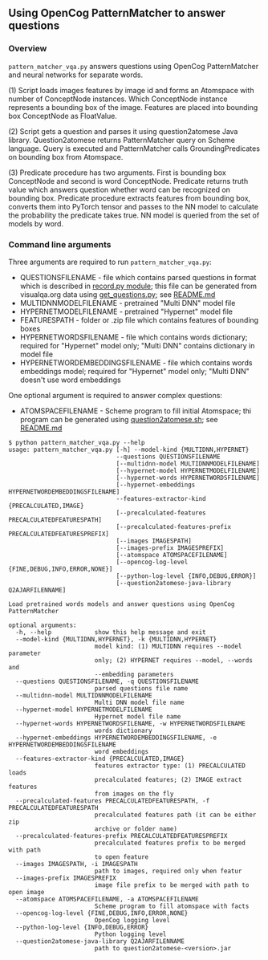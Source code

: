 ## Using OpenCog PatternMatcher to answer questions

### Overview

```pattern_matcher_vqa.py``` answers questions using OpenCog 
PatternMatcher and neural networks for separate words.

(1) Script loads images features by image id and forms an Atomspace with number of ConceptNode instances. Which ConceptNode instance represents a bounding box of the image. Features are placed into bounding box ConceptNode as FloatValue.

(2) Script gets a question and parses it using question2atomese Java library. Question2atomese returns PatternMatcher query on Scheme language. Query is executed and PatternMatcher calls GroundingPredicates on bounding box from Atomspace.

(3) Predicate procedure has two arguments. First is bounding box ConceptNode and second is word ConceptNode. Predicate returns truth value which answers question whether word can be recognized on bounding box. Predicate procedure extracts features from bounding box, converts
them into PyTorch tensor and passes to the NN model to calculate the probability the predicate takes true. NN model is queried from the set of models by word.

### Command line arguments

Three arguments are required to run ```pattern_matcher_vqa.py```:

- QUESTIONSFILENAME - file which contains parsed questions in format which is described in [record.py module](../question2atomese/record.py); this file can be generated from visualqa.org data using [get_questions.py](../question2atomese/get_questions.py); see [README.md](../question2atomese/README.md)
- MULTIDNNMODELFILENAME - pretrained "Multi DNN" model file
- HYPERNETMODELFILENAME - pretrained "Hypernet" model file
- FEATURESPATH - folder or .zip file which contains features of bounding boxes
- HYPERNETWORDSFILENAME - file which contains words dictionary; required for "Hypernet" model only; "Multi DNN" contains dictionary in model file
- HYPERNETWORDEMBEDDINGSFILENAME - file which contains words embeddings model; required for "Hypernet" model only; "Multi DNN" doesn't use word embeddings

One optional argument is required to answer complex questions:

- ATOMSPACEFILENAME - Scheme program to fill initial Atomspace; thi program can be generated using [question2atomese.sh](../question2atomese/question2atomese.sh); see [README.md](../question2atomese/README.md)
```
$ python pattern_matcher_vqa.py --help
usage: pattern_matcher_vqa.py [-h] --model-kind {MULTIDNN,HYPERNET}
                              --questions QUESTIONSFILENAME
                              [--multidnn-model MULTIDNNMODELFILENAME]
                              [--hypernet-model HYPERNETMODELFILENAME]
                              [--hypernet-words HYPERNETWORDSFILENAME]
                              [--hypernet-embeddings HYPERNETWORDEMBEDDINGSFILENAME]
                              --features-extractor-kind {PRECALCULATED,IMAGE}
                              [--precalculated-features PRECALCULATEDFEATURESPATH]
                              [--precalculated-features-prefix PRECALCULATEDFEATURESPREFIX]
                              [--images IMAGESPATH]
                              [--images-prefix IMAGESPREFIX]
                              [--atomspace ATOMSPACEFILENAME]
                              [--opencog-log-level {FINE,DEBUG,INFO,ERROR,NONE}]
                              [--python-log-level {INFO,DEBUG,ERROR}]
                              [--question2atomese-java-library Q2AJARFILENNAME]

Load pretrained words models and answer questions using OpenCog PatternMatcher

optional arguments:
  -h, --help            show this help message and exit
  --model-kind {MULTIDNN,HYPERNET}, -k {MULTIDNN,HYPERNET}
                        model kind: (1) MULTIDNN requires --model parameter
                        only; (2) HYPERNET requires --model, --words and
                        --embedding parameters
  --questions QUESTIONSFILENAME, -q QUESTIONSFILENAME
                        parsed questions file name
  --multidnn-model MULTIDNNMODELFILENAME
                        Multi DNN model file name
  --hypernet-model HYPERNETMODELFILENAME
                        Hypernet model file name
  --hypernet-words HYPERNETWORDSFILENAME, -w HYPERNETWORDSFILENAME
                        words dictionary
  --hypernet-embeddings HYPERNETWORDEMBEDDINGSFILENAME, -e HYPERNETWORDEMBEDDINGSFILENAME
                        word embeddings
  --features-extractor-kind {PRECALCULATED,IMAGE}
                        features extractor type: (1) PRECALCULATED loads
                        precalculated features; (2) IMAGE extract features
                        from images on the fly
  --precalculated-features PRECALCULATEDFEATURESPATH, -f PRECALCULATEDFEATURESPATH
                        precalculated features path (it can be either zip
                        archive or folder name)
  --precalculated-features-prefix PRECALCULATEDFEATURESPREFIX
                        precalculated features prefix to be merged with path
                        to open feature
  --images IMAGESPATH, -i IMAGESPATH
                        path to images, required only when featur
  --images-prefix IMAGESPREFIX
                        image file prefix to be merged with path to open image
  --atomspace ATOMSPACEFILENAME, -a ATOMSPACEFILENAME
                        Scheme program to fill atomspace with facts
  --opencog-log-level {FINE,DEBUG,INFO,ERROR,NONE}
                        OpenCog logging level
  --python-log-level {INFO,DEBUG,ERROR}
                        Python logging level
  --question2atomese-java-library Q2AJARFILENNAME
                        path to question2atomese-<version>.jar
```
